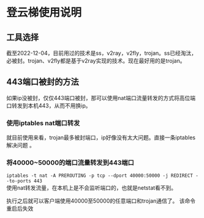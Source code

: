 # 登云梯使用说明

## 工具选择

截至2022-12-04，目前用过的技术是ss，v2ray，v2fly，trojan。ss已经淘汰，必被封。trojan、v2fly都是基于v2ray实现的技术。现在最好用的是trojan。

## 443端口被封的方法

如果ip没被封，仅仅443端口被封，那可以使用nat端口流量转发的方式将高位端口转发到本机443，从而不用换ip。

### 使用iptables nat端口转发

就目前使用来看，trojan最多被封端口，ip好像没有太大问题。直接一条iptables解决问题 。

### 将40000~50000的端口流量转发到443端口
`iptables -t nat -A PREROUTING -p tcp --dport 40000:50000 -j REDIRECT --to-ports 443`   
使用nat转发流量，在本机上是不会监听端口的，也就是netstat看不到。

执行之后就可以客户端使用40000至50000的任意端口和trojan通信了。
该命令重启后失效